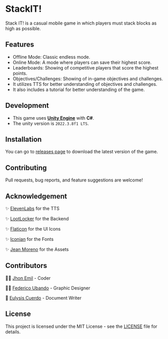 # StackIT!

Stack IT! is a casual mobile game in which players must stack blocks as high as possible.

## Features

- Offline Mode: Classic endless mode.
- Online Mode: A mode where players can save their highest score.
- Leaderboards: Showing of competitive players that score the highest points.
- Objectives/Challenges: Showing of in-game objectives and challenges.
- It utilizes TTS for better understanding of objectives and challenges.
- It also includes a tutorial for better understanding of the game.

## Development
- This game uses [**Unity Engine**](https://unity.com/) with **C#**.
- The unity version is `2022.3.8f1 LTS`.

## Installation

You can go to [releases page](https://github.com/kurtpetrola/CapstoneProject/releases) to download the latest version of the game.

## Contributing

Pull requests, bug reports, and feature suggestions are welcome!

## Acknowledgement
✨ [ElevenLabs](https://elevenlabs.io/) for the TTS

✨ [LootLocker](https://docs.lootlocker.com/) for the Backend

✨ [Flaticon](https://www.flaticon.com/) for the UI Icons

✨ [Iconian](https://iconian.com/) for the Fonts

✨ [Jean Moreno](https://assetstore.unity.com/packages/vfx/particles/cartoon-fx-remaster-free-109565) for the Assets

## Contributors

👨‍💻 [Jhon Emil](https://github.com/jhonemil) - Coder

🧑‍🎨 [Federico Ubando](https://github.com/Feedoc) - Graphic Designer

📝 [Eulysis Cuerdo](https://github.com/ECuerdo) - Document Writer

## License

This project is licensed under the MIT License - see the [LICENSE](https://github.com/kurtpetrola/StackIT/blob/main/LICENSE) file for details.
